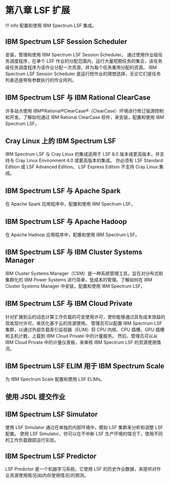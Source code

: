 #  第八章 LSF 扩展

!!! info
    配置和使用 IBM Spectrum LSF 集成。

## IBM Spectrum LSF Session Scheduler
安装，管理和使用 IBM Spectrum LSF Session Scheduler。 通过使用作业级任务调度程序，在单个 LSF 作业的分配范围内，运行大量短期任务的集合，该任务级任务调度程序为该作业分配一次资源，并为每个任务重用分配的资源。 IBM Spectrum LSF Session Scheduler 是运行短作业的理想选择，无论它们是任务列表还是带有参数执行的作业阵列。

## IBM Spectrum LSF 与 IBM Rational ClearCase
许多站点使用 IBM®Rational®ClearCase®（ClearCase）环境进行修订版源控制和开发。了解如何通过 IBM Rational ClearCase 软件，来安装，配置和使用 IBM Spectrum LSF。

## Cray Linux 上的 IBM Spectrum LSF
IBM Spectrum LSF 与 Cray Linux 的集成适用于 LSF 8.0 版本或更高版本，并支持与 Cray Linux Environment 4.0 或更高版本的集成。 你必须有 LSF Standard Edition 或 LSF Advanced Edition。 LSF Express Edition 不支持 Cray Linux 集成。

## IBM Spectrum LSF 与 Apache Spark
在 Apache Spark 应用程序中，配置和使用 IBM Spectrum LSF。

## IBM Spectrum LSF 与 Apache Hadoop
在 Apache Hadoop 应用程序中，配置和使用 IBM Spectrum LSF。

## IBM Spectrum LSF 与 IBM Cluster Systems Manager
IBM Cluster Systems Manager（CSM）是一种系统管理工具，旨在对分布式和集群化的 IBM Power Systems 进行简单，低成本的管理。了解如何在 IBM Cluster Systems Manager 中安装，配置和使用 IBM Spectrum LSF。

## IBM Spectrum LSF 与 IBM Cloud Private
针对扩展到云的动态计算工作负载的可变使用许可，使你能够通过具有成本效益的现收现付许可，来优化基于云的资源使用。
管理员可以配置 IBM Spectrum LSF 集群，以通过外部负载索引监视器（ELIM）将 CPU 内核、CPU 插槽、GPU 插槽和主机计数，上载到 IBM Cloud Private 中的计量服务。 然后，管理员可以从 IBM Cloud Private 中的计量仪表板，来审核 IBM Spectrum LSF 的资源使用情况。

## IBM Spectrum LSF ELIM 用于 IBM Spectrum Scale
为 IBM Spectrum Scale 配置和使用 LSF ELIMs。

## 使用 JSDL 提交作业

## IBM Spectrum LSF Simulator
使用 LSF Simulator 通过在单独的内部环境中，模拟 LSF 集群来分析和调整 LSF 配置。 使用 LSF Simulator，你可以在不中断 LSF 生产环境的情况下，使用不同的工作负载跟踪运行实验。

## IBM Spectrum LSF Predictor
LSF Predictor 是一个机器学习系统，它使用 LSF 的历史作业数据，来提供对作业资源使用情况(如内存使用情况)的预测。